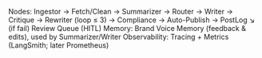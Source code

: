 Nodes: Ingestor → Fetch/Clean → Summarizer → Router → Writer
→ Critique → Rewriter (loop ≤ 3) → Compliance → Auto-Publish → PostLog
                            ↘ (if fail) Review Queue (HITL)
Memory: Brand Voice Memory (feedback & edits), used by Summarizer/Writer
Observability: Tracing + Metrics (LangSmith; later Prometheus)
